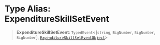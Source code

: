 # Type Alias: ExpenditureSkillSetEvent

> **ExpenditureSkillSetEvent**: `TypedEvent`\<\[`string`, `BigNumber`, `BigNumber`, `BigNumber`\], [`ExpenditureSkillSetEventObject`](../interfaces/ExpenditureSkillSetEventObject.md)\>
